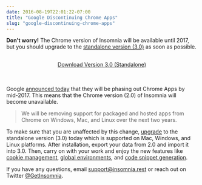 ```yaml
---
date: 2016-08-19T22:01:22-07:00
title: "Google Discontinuing Chrome Apps"
slug: "google-discontinuing-chrome-apps"
---
```


**Don't worry!**
The Chrome version of Insomnia will be available until 2017, but you should upgrade to the
[standalone version (3.0)](/download) as soon as possible.

<!--more-->

<div style="text-align:center;padding:1rem 0">
<a class="button __download-link" href="/download">Download Version 3.0 (Standalone)</a>
</div>
<br>

Google [announced today](http://blog.chromium.org/2016/08/from-chrome-apps-to-web.html) that they
will be phasing out Chrome Apps by mid-2017. This means that the Chrome version (2.0) of Insomnia
will become unavailable.

> We will be removing support for packaged and hosted apps from Chrome on Windows, Mac, and 
> Linux over the next two years. 

To make sure that you are unaffected by this change, [upgrade](/download) to the 
standalone version (3.0) today which is supported on Mac, Windows, and Linux platforms. After
installation, export your data from 2.0 and import it into 3.0. Then, carry on with your work 
and enjoy the new features like 
[cookie management](/documentation/cookie-management),
[global environments](/documentation/environment-variables), and
[code snippet generation](/documentation/code-snippets).

If you have any questions, email [support@insomnia.rest](support@insomnia.rest) or reach out
on Twitter [@GetInsomnia](https://twitter.com/GetInsomnia).



